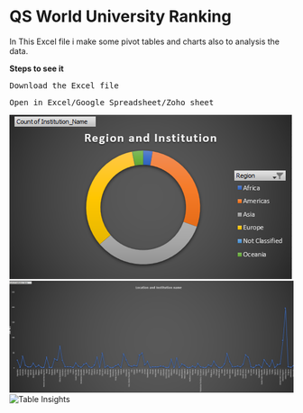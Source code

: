 <h1>QS World University Ranking</h1>
<p>In This Excel file i make some pivot tables and charts also to analysis the data.</p>
<b>Steps to see it</b>
<pre>Download the Excel file</pre>
<pre>Open in Excel/Google Spreadsheet/Zoho sheet</pre>

<img src = "./Photo/pie chart.png" alt = "Pie chart">
<img src = "./Photo/column chart.png" alt = "Column chart">
<img src = "./Table insights.png" alt = "Table Insights">
